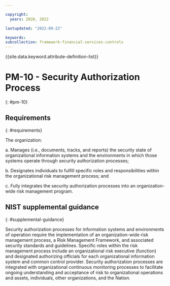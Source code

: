 ```yaml
---

copyright:
  years: 2020, 2022

lastupdated: "2022-09-22"

keywords: 
subcollection: framework-financial-services-controls
---
```


{{site.data.keyword.attribute-definition-list}}

# PM-10 - Security Authorization Process
{: #pm-10}

## Requirements
{: #requirements}

The organization:

a. Manages (i.e., documents, tracks, and reports) the security state of organizational information systems and the environments in which those systems operate through security authorization processes;

b. Designates individuals to fulfill specific roles and responsibilities within the organizational risk management process; and

c. Fully integrates the security authorization processes into an organization-wide risk management program.

## NIST supplemental guidance
{: #supplemental-guidance}

Security authorization processes for information systems and environments of operation require the implementation of an organization-wide risk management process, a Risk Management Framework, and associated security standards and guidelines. Specific roles within the risk management process include an organizational risk executive (function) and designated authorizing officials for each organizational information system and common control provider. Security authorization processes are integrated with organizational continuous monitoring processes to facilitate ongoing understanding and acceptance of risk to organizational operations and assets, individuals, other organizations, and the Nation.


